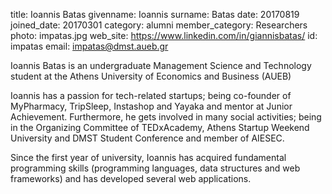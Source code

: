 title: Ioannis Batas
givenname: Ioannis
surname: Batas
date: 20170819
joined_date: 20170301
category: alumni
member_category: Researchers
photo: impatas.jpg
web_site: https://www.linkedin.com/in/giannisbatas/
id: impatas
email: impatas@dmst.aueb.gr

<p>
Ioannis Batas is an undergraduate Management Science and Technology student at the Athens University of Economics and Business (AUEB)
</p>
<p>
Ioannis has a passion for tech-related startups; being co-founder of MyPharmacy, TripSleep, Instashop and Yayaka and mentor at Junior Achievement. Furthermore, he gets involved in many social activities; being in the Organizing Committee of TEDxAcademy, Athens Startup Weekend University and DMST Student Conference and member of AIESEC.
</p>
<p>
Since the first year of university, Ioannis has acquired fundamental programming skills (programming languages, data structures and web frameworks) and has developed several web applications.
</p>
